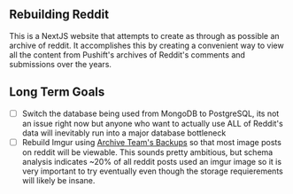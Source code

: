 ## Rebuilding Reddit
This is a NextJS website that attempts to create as through as possible an archive of reddit. It accomplishes this by creating a convenient way to view all the content from Pushift's archives of Reddit's comments and submissions over the years.

## Long Term Goals
- [ ] Switch the database being used from MongoDB to PostgreSQL, its not an issue right now but anyone who want to actually use ALL of Reddit's data will inevitably run into a major database bottleneck
- [ ] Rebuild Imgur using [Archive Team's Backups](https://archive.org/details/archiveteam_imgur) so that most image posts on reddit will be viewable. This sounds pretty ambitious, but schema analysis indicates ~20% of all reddit posts used an imgur image so it is very important to try eventually even though the storage requierements will likely be insane.
